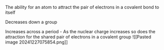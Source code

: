 The ability for an atom to attract the pair of electrons in a covalent bond to itself

Decreases down a group

Increases across a period - As the nuclear charge increases so does the attraction for the shared pair of electrons in a covalent group
![[Pasted image 20241227075854.png]]
